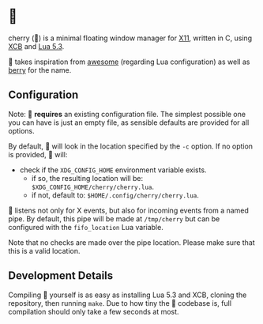 # 🍒

cherry (🍒) is a minimal floating window manager for [X11](https://www.x.org/releases/X11R7.7/doc/man/man1/Xorg.1.xhtml),
written in C, using [XCB](https://xcb.freedesktop.org/) and [Lua 5.3](https://www.lua.org/manual/5.3/).

🍒 takes inspiration from [awesome](https://github.com/awesomeWM/awesome) (regarding Lua configuration) as well as
[berry](https://github.com/JLErvin/berry) for the name.

## Configuration
Note: 🍒 **requires** an existing configuration file. The simplest possible one you can have is just an empty file,
as sensible defaults are provided for all options.

By default, 🍒 will look in the location specified by the `-c` option. If no option is provided, 🍒 will:
* check if the `XDG_CONFIG_HOME` environment variable exists.
    * if so, the resulting location will be: `$XDG_CONFIG_HOME/cherry/cherry.lua`.
    * if not, default to: `$HOME/.config/cherry/cherry.lua`.

🍒 listens not only for X events, but also for incoming events from a named pipe. By default, this pipe will be made
at `/tmp/cherry` but can be configured with the `fifo_location` Lua variable.

Note that no checks are made over the pipe location. Please make sure that this is a valid location.

## Development Details
Compiling 🍒 yourself is as easy as installing Lua 5.3 and XCB, cloning the repository, then running `make`.
Due to how tiny the 🍒 codebase is, full compilation should only take a few seconds at most.
